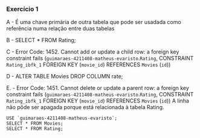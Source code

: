 ### Exercício 1

A - É uma chave primária de outra tabela que pode ser usadada como referência numa relação entre duas tabelas

B - SELECT * FROM Rating;

C - Error Code: 1452. Cannot add or update a child row: a foreign key constraint fails (`guimaraes-4211408-matheus-evaristo`.`Rating`, CONSTRAINT `Rating_ibfk_1` FOREIGN KEY (`movie_id`) REFERENCES `Movies` (`id`))

D - ALTER TABLE Movies DROP COLUMN rate;

E. - Error Code: 1451. Cannot delete or update a parent row: a foreign key constraint fails (`guimaraes-4211408-matheus-evaristo`.`Rating`, CONSTRAINT `Rating_ibfk_1` FOREIGN KEY (`movie_id`) REFERENCES `Movies` (`id`))
A linha não pôde ser apagada porque está relacionada à tabela Rating.

```
USE `guimaraes-4211408-matheus-evaristo`;
SELECT * FROM Movies;
SELECT * FROM Rating;
```